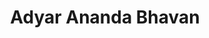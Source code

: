 ---
title: "Adyar Ananda Bhavan"
url: /bangalore/adyar-ananda-bhavan-38th-cross-road/
shop: Süßwaren
---
